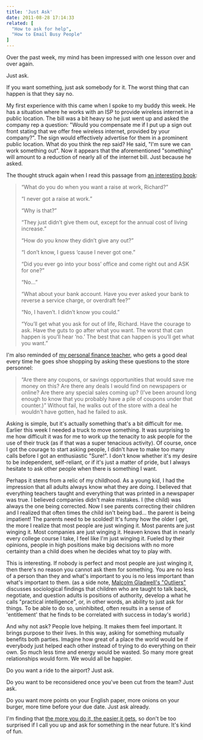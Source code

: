 ```yaml
---
title: 'Just Ask'
date: 2011-08-28 17:14:33
related: [
  "How to ask for help",
  "How to Email Busy People"
]
---
```


Over the past week, my mind has been impressed with one lesson over and over again.

Just ask.

If you want something, just ask somebody for it. The worst thing that can happen is that they say no.

My first experience with this came when I spoke to my buddy this week. He has a situation where he works with an ISP to provide wireless internet in a public location. The bill was a bit heavy so he just went up and asked the company rep a question: "Would you compensate me if I put up a sign out front stating that we offer free wireless internet, provided by your company?". The sign would effectively advertise for them in a prominent public location. What do you think the rep said? He said, "I'm sure we can work something out". Now it appears that the aforementioned "something" will amount to a reduction of nearly all of the internet bill. Just because he asked.

The thought struck again when I read this passage from <a href="http://www.amazon.com/Jackrabbit-Factor-Why-You-Can/dp/0976531011" target="_blank" rel="noopener noreferrer" title="The Jackrabbit Factor">an interesting book</a>:

> “What do you do when you want a raise at work, Richard?”
>
> “I never got a raise at work.”
>
> “Why is that?”
>
> “They just didn’t give them out, except for the annual cost of living increase.”
>
> “How do you know they didn’t give any out?”
>
> “I don’t know, I guess ‘cause I never got one.”
>
> “Did you ever go into your boss’ office and come right out and ASK for one?”
>
> “No…”
>
> “What about your bank account. Have you ever asked your bank to reverse a service charge, or overdraft fee?”
>
> “No, I haven’t. I didn’t know you could.”
>
> “You’ll get what you ask for out of life, Richard. Have the courage to ask. Have the guts to go after what you want. The worst that can happen is you’ll hear ‘no.’ The best that can happen is you’ll get what you want.”

I'm also reminded of <a href="http://www.scottmarsh.com" target="_blank" rel="noopener noreferrer" title="Scott Marsh">my personal finance teacher</a>, who gets a good deal every time he goes shoe shopping by asking these questions to the store personnel:

> “Are there any coupons, or savings opportunities that would save me money on this? Are there any deals I would find on newspapers or online? Are there any special sales coming up? (I’ve been around long enough to know that you probably have a pile of coupons under that counter.)”
> Without fail, he walks out of the store with a deal he wouldn't have gotten, had he failed to ask.

Asking is simple, but it's actually something that's a bit difficult for me. Earlier this week I needed a truck to move something. It was surprising to me how difficult it was for me to work up the tenacity to ask people for the use of their truck (as if that was a super tenacious activity). Of course, once I got the courage to start asking people, I didn't have to make too many calls before I got an enthusiastic "Sure!". I don't know whether it's my desire to be independent, self-reliant, or if it's just a matter of pride, but I always hesitate to ask other people when there is something I want.

Perhaps it stems from a relic of my childhood. As a young kid, I had the impression that all adults always know what they are doing. I believed that everything teachers taught and everything that was printed in a newspaper was true. I believed companies didn't make mistakes. I (the child) was always the one being corrected. Now I see parents correcting their children and I realized that often times the child isn't being bad... the parent is being impatient! The parents need to be scolded! It's funny how the older I get, the more I realize that most people are just winging it. Most parents are just winging it. Most companies are just winging it. Heaven knows that in nearly every college course I take, I feel like I'm just winging it. Fueled by their opinions, people in high positions make big decisions with no more certainty than a child does when he decides what toy to play with.

This is interesting. If nobody is perfect and most people are just winging it, then there's no reason you cannot ask them for something. You are no less of a person than they and what's important to you is no less important than what's important to them. (as a side note, <a href="http://en.wikipedia.org/wiki/Outliers_(book)" target="_blank" rel="noopener noreferrer" title="Outliers">Malcolm Gladwell's "Outliers"</a> discusses sociological findings that children who are taught to talk back, negotiate, and question adults is positions of authority, develop a what he calls "practical intelligence", or, in other words, an ability to just ask for things. To be able to do so, uninhibited, often results in a sense of 'entitlement' that he finds to be correlated with success in today's world.)

And why not ask? People love helping. It makes them feel important. It brings purpose to their lives. In this way, asking for something mutually benefits both parties. Imagine how great of a place the world would be if everybody just helped each other instead of trying to do everything on their own. So much less time and energy would be wasted. So many more great relationships would form. We would all be happier.

Do you want a ride to the airport? Just ask.

Do you want to be reconsidered once you've been cut from the team? Just ask.

Do you want more points on your English paper, more onions on your burger, more time before your due date. Just ask already.

I'm finding that [the more you do it, the easier it gets][1], so don't be too surprised if I call you up and ask for something in the near future. It's kind of fun.

[1]: {{site.url}}/2011/02/27/fear-and-the-critical-moment/ 'Fear and the Critical Moment'
